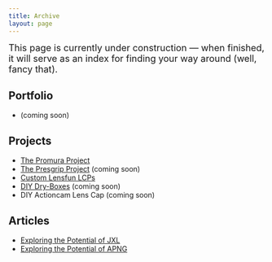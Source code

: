 ```yaml
---
title: Archive
layout: page
---
```


<font size="4">
This page is currently under construction — when finished, it will serve as an index for finding your way around (well, fancy that).
</font>

## Portfolio ##

- (coming soon)

## Projects ##

- [The Promura Project](https://martbetz.github.io/photography/2022/08/21/the-promura-project.html)
- [The Presgrip Project](https://github.com/martbetz/The-Presgrip-Project) (coming soon)
- [Custom Lensfun LCPs](https://martbetz.github.io/photography/computing/2022/08/23/custom-lensfun-lcps.html)
- [DIY Dry-Boxes](https://discuss.pixls.us/t/diy-dry-boxes-thoughts/35051?u=martbetz) (coming soon)
- DIY Actioncam Lens Cap (coming soon)

## Articles ##

- [Exploring the Potential of JXL](https://martbetz.github.io/photography/computing/2022/10/27/exploring-jpegxl.html)
- [Exploring the Potential of APNG](https://martbetz.github.io/photography/computing/2022/10/02/03-08-exploring-apng.html)
